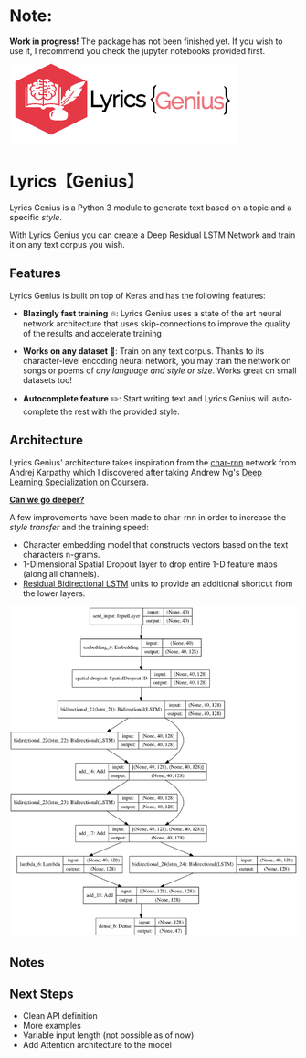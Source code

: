 # Note:
**Work in progress!** The package has not been finished yet. If you wish to use it, I recommend you check the jupyter notebooks provided first.


![Lyrics Genius](https://github.com/FelipeSulser/Lyrics-Genius/blob/master/assets/LyricsGenius.png)

# Lyrics【Genius】
Lyrics Genius is a Python 3 module to generate text based on a topic and a specific *style*.

With Lyrics Genius you can create a Deep Residual LSTM Network and train it on any text corpus you wish. 

## Features

Lyrics Genius is built on top of Keras and has the following features:

- **Blazingly fast training** 🔥:  Lyrics Genius uses a state of the art neural network architecture that uses skip-connections to improve the quality of the results and accelerate training 

- **Works on any dataset** 📝: Train on any text corpus. Thanks to its character-level encoding neural network, you may train the network on songs or poems of *any language and style or size*. Works great on small datasets too!

- **Autocomplete feature** ✏️: Start writing text and Lyrics Genius will auto-complete the rest with the provided style.

## Architecture

Lyrics Genius' architecture takes inspiration from the [char-rnn](https://github.com/karpathy/char-rnn) network from Andrej Karpathy which I discovered after taking Andrew Ng's [Deep Learning Specialization on Coursera](https://www.coursera.org/specializations/deep-learning).


[**Can we go deeper?**](https://knowyourmeme.com/memes/we-need-to-go-deeper)


A few improvements have been made to char-rnn in order to increase the *style transfer* and the training speed:

- Character embedding model that constructs vectors based on the text characters n-grams.
- 1-Dimensional Spatial Dropout layer to drop entire 1-D feature maps (along all channels).
- [Residual Bidirectional LSTM](https://arxiv.org/abs/1701.03360) units to provide an additional shortcut from the lower layers.


![Network Architecture](https://github.com/FelipeSulser/Lyrics-Genius/blob/master/assets/net_architecture.png)


## Notes

## Next Steps

- Clean API definition
- More examples
- Variable input length (not possible as of now)
- Add Attention architecture to the model
